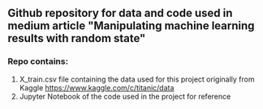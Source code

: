 ## Github repository for data and code used in medium article "Manipulating machine learning results with random state"

### Repo contains:
1. X_train.csv file containing the data used for this project originally from Kaggle
https://www.kaggle.com/c/titanic/data
2. Jupyter Notebook of the code used in the project for reference 
